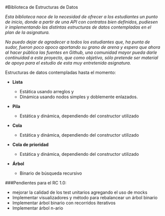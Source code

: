 #Biblioteca de Estructuras de Datos

*Esta biblioteca nace de la necesidad de ofrecer a los estudiantes un punto
de inicio, donde a partir de una API con contratos bien definidos, pudiesen
ir implementando las distintas estructuras de datos contempladas en el plan de 
la asignatura.*

*No puedo dejar de agradecer a todos los estudiantes que, ha punta 
de sudor, fueron poco apoco aportando su grano de arena y espero que ahora al 
hacer pública las fuentes en Github, una comunidad mayor pueda darle continuidad 
a este proyecto, que como objetivo, sólo pretende ser material de apoyo para el 
estudio de esta muy entretenida asignatura.*


Estructuras de datos contempladas hasta el momento:

  * **Lista**
    * Estática usando arreglos y 
    * Dinámica usando nodos simples y doblemente enlazados.
    
  * **Pila**
    * Estática y dinámica, dependiendo del constructor utilizado
    
  * **Cola**
    * Estática y dinámica, dependiendo del constructor utilizado
    
  * **Cola de prioridad**
    * Estática y dinámica, dependiendo del constructor utilizado
    
  * **Árbol**
    * Binario de búsqueda recursivo
    
###Pendientes para el RC 1.0:

  * mejorar la calidad de los test unitarios agregando el uso de mocks
  * Implementar visualizadores y método para rebalancear un árbol binario
  * Implementar árbol binario con recorridos iterativos
  * Implementar árbol n-ario


